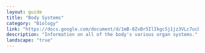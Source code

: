 ```yaml
---
layout: guide
title: "Body Systems"
category: "Biology"
link: "https://docs.google.com/document/d/1mB-0ZvBr5IlIkgcSj1jz3VLc7ucDVM20ubSXbHNEdt0/pub?embedded=true"
description: "Information on all of the body's various organ systems."
landscape: "true"
---
```


